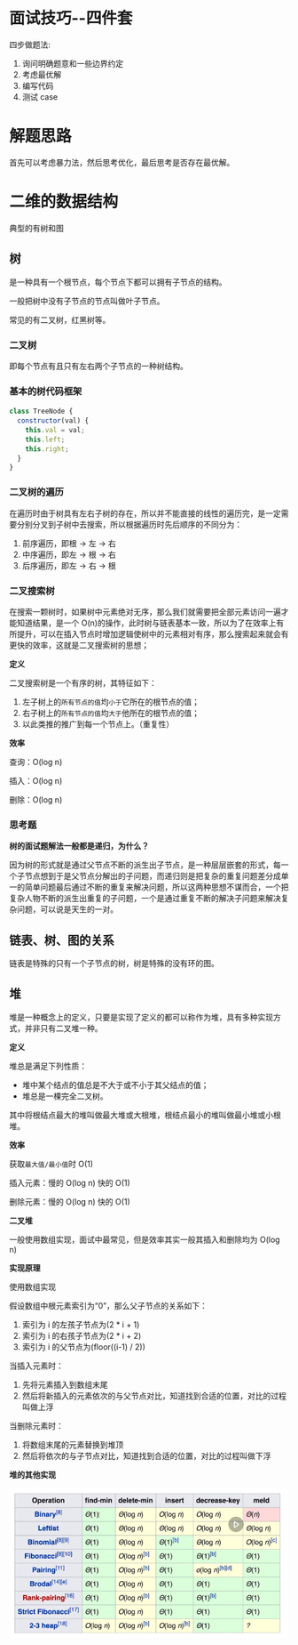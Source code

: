 # 面试技巧--四件套

四步做题法:

1. 询问明确题意和一些边界约定
2. 考虑最优解
3. 编写代码
4. 测试 case

# 解题思路

首先可以考虑暴力法，然后思考优化，最后思考是否存在最优解。

# 二维的数据结构

典型的有树和图

## 树

是一种具有一个根节点，每个节点下都可以拥有子节点的结构。

一般把树中没有子节点的节点叫做叶子节点。

常见的有二叉树，红黑树等。

### 二叉树

即每个节点有且只有左右两个子节点的一种树结构。

### 基本的树代码框架

```js
class TreeNode {
  constructor(val) {
    this.val = val;
    this.left;
    this.right;
  }
}
```

### 二叉树的遍历

在遍历时由于树具有左右子树的存在，所以并不能直接的线性的遍历完，是一定需要分别分叉到子树中去搜索，所以根据遍历时先后顺序的不同分为：

1. 前序遍历，即根 -> 左 -> 右
2. 中序遍历，即左 -> 根 -> 右
3. 后序遍历，即左 -> 右 -> 根

### 二叉搜索树

在搜索一颗树时，如果树中元素绝对无序，那么我们就需要把全部元素访问一遍才能知道结果，是一个 O(n)的操作，此时树与链表基本一致，所以为了在效率上有所提升，可以在插入节点时增加逻辑使树中的元素相对有序，那么搜索起来就会有更快的效率，这就是二叉搜索树的思想；

**定义**

二叉搜索树是一个有序的树，其特征如下：

1. 左子树上的`所有节点的值`均`小于`它所在的根节点的值；
2. 右子树上的`所有节点的值`均`大于`他所在的根节点的值；
3. 以此类推的推广到每一个节点上。（重复性）

**效率**

查询：O(log n)

插入：O(log n)

删除：O(log n)

### 思考题

**树的面试题解法一般都是递归，为什么？**

因为树的形式就是通过父节点不断的派生出子节点，是一种层层嵌套的形式，每一个子节点想到于是父节点分解出的子问题，而递归则是把复杂的重复问题差分成单一的简单问题最后通过不断的重复来解决问题，所以这两种思想不谋而合，一个把复杂人物不断的派生出重复的子问题，一个是通过重复不断的解决子问题来解决复杂问题，可以说是天生的一对。

## 链表、树、图的关系

链表是特殊的只有一个子节点的树，树是特殊的没有环的图。

## 堆

堆是一种概念上的定义，只要是实现了定义的都可以称作为堆，具有多种实现方式，并非只有二叉堆一种。

**定义**

堆总是满足下列性质：

- 堆中某个结点的值总是不大于或不小于其父结点的值；
- 堆总是一棵完全二叉树。

其中将根结点最大的堆叫做最大堆或大根堆，根结点最小的堆叫做最小堆或小根堆。

**效率**

获取`最大值/最小值`时 O(1)

插入元素：慢的 O(log n) 快的 O(1)

删除元素：慢的 O(log n) 快的 O(1)

**二叉堆**

一般使用数组实现，面试中最常见，但是效率其实一般其插入和删除均为 O(log n)

**实现原理**

使用数组实现

假设数组中根元素索引为“0”，那么父子节点的关系如下：

1. 索引为 i 的左孩子节点为(2 \* i + 1)
2. 索引为 i 的右孩子节点为(2 \* i + 2)
3. 索引为 i 的父节点为(floor((i-1) / 2))

当插入元素时：

1. 先将元素插入到数组末尾
2. 然后将新插入的元素依次的与父节点对比，知道找到合适的位置，对比的过程叫做上浮

当删除元素时：

1. 将数组末尾的元素替换到堆顶
2. 然后将依次的与子节点对比，知道找到合适的位置，对比的过程叫做下浮

**堆的其他实现**

![](./堆性能.png)
